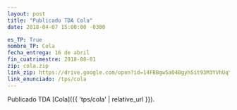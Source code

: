 ```yaml
---
layout: post
title: "Publicado TDA Cola"
date: 2018-04-07 15:00:00 -0300

es_TP: True
nombre_TP: Cola
fecha_entrega: 16 de abril
fin_cuatrimestre: 2018-08-01
zip: cola.zip
link_zip: https://drive.google.com/open?id=14FBBgw5aO4BgyhSit93M3YVhUqYAZYlR
link_enunciado: /tps/cola
---
```


Publicado TDA [Cola]({{ 'tps/cola' | relative_url }}).
